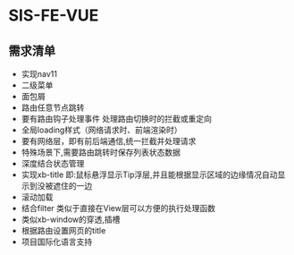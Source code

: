 # SIS-FE-VUE

## 需求清单

-  实现nav11
-  二级菜单
-  面包屑
-  路由任意节点跳转
-  要有路由钩子处理事件 处理路由切换时的拦截或重定向
-  全局loading样式（网络请求时、前端渲染时）
-  要有网络层，即有前后端通信,统一拦截并处理请求
-  特殊场景下,需要路由跳转时保存列表状态数据
-  深度结合状态管理
-  实现xb-title 即:鼠标悬浮显示Tip浮层,并且能根据显示区域的边缘情况自动显示到没被遮住的一边
-  滚动加载
-  结合filter 类似于直接在View层可以方便的执行处理函数
-  类似xb-window的穿透,插槽
-  根据路由设置网页的title
-  项目国际化语言支持
